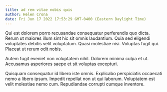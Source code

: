 ```yaml
---
title: ad rem vitae nobis quis
author: Helen Crona
date: Fri Jun 17 2022 17:53:29 GMT-0400 (Eastern Daylight Time)
---
```

Qui est dolorem porro recusandae consequatur perferendis quo dicta. Rerum ut maiores illum sint hic sit omnis laudantium. Quia sed eligendi voluptates debitis velit voluptatum. Quasi molestiae nisi. Voluptas fugit qui. Placeat ut rerum odit nobis.

 Autem fugit eveniet non voluptatem nihil. Dolorem minima culpa et ut. Accusamus asperiores saepe et sit voluptas excepturi.

 Quisquam consequatur id libero iste omnis. Explicabo perspiciatis occaecati nemo a libero ipsum. Impedit repellat non ut qui laborum. Voluptatem est velit molestiae nemo cum. Repudiandae corrupti cumque inventore.